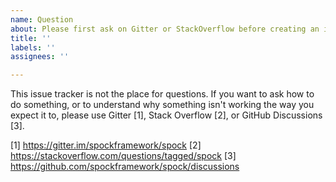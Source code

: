 ```yaml
---
name: Question
about: Please first ask on Gitter or StackOverflow before creating an issue
title: ''
labels: ''
assignees: ''

---
```


This issue tracker is not the place for questions.
If you want to ask how to do something, or to understand why
something isn't working the way you expect it to, please use Gitter [1], Stack Overflow [2], or GitHub Discussions [3].

[1] https://gitter.im/spockframework/spock
[2] https://stackoverflow.com/questions/tagged/spock
[3] https://github.com/spockframework/spock/discussions
